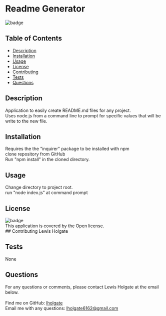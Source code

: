 # Readme Generator
![badge](https://img.shields.io/badge/license-Open-brightgreen)
## Table of Contents 
- [Description](#description) 
- [Installation](#installation) 
- [Usage](#usage) 
- [License](#license) 
- [Contributing](#contributing) 
- [Tests](#tests) 
- [Questions](#questions) 
## Description 
Application to easily create README.md files for any project. <br /> 
Uses node.js from a command line to prompt for specific values that will be write to the new file. <br /> 
## Installation 
Requires the the "inquirer" package to be installed with npm <br /> 
clone repository from GitHub <br /> 
Run "npm install" in the cloned directory. <br /> 
## Usage 
Change directory to project root.  <br />
run "node index.js" at command prompt <br />
## License 
![badge](https://img.shields.io/badge/license-Open-brightgreen)
<br />This application is covered by the Open license.
<br />## Contributing 
Lewis Holgate <br /> 
## Tests 
None <br />
## Questions 
For any questions or comments, please contact Lewis Holgate at the email below. <br /> 
<br />Find me on GitHub: [lholgate](https://github.com/lholgate)<br />
Email me with any questions: lholgate6162@gmail.com<br />

